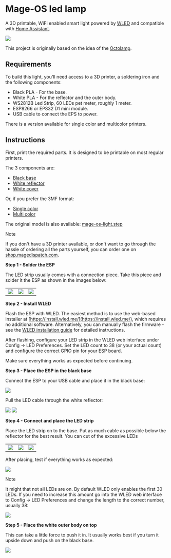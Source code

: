 # Mage-OS led lamp

A 3D printable, WiFi enabled smart light powered by [WLED](https://kno.wled.ge/) and compatible with [Home Assistant](https://www.home-assistant.io/).

<img src="./images/fronteditedsign.jpg" />

This project is originally based on the idea of the [Octolamp](https://github.com/martinwoodward/octolamp).

## Requirements

To build this light, you'll need access to a 3D printer, a soldering iron and the following components:

- Black PLA - For the base.
- White PLA - For the reflector and the outer body.
- WS2812B Led Strip, 60 LEDs pet meter, roughly 1 meter.
- ESP8266 or EPS32 D1 mini module.
- USB cable to connect the EPS to power.

There is a version available for single color and multicolor printers.

## Instructions

First, print the required parts. It is designed to be printable on most regular printers.

The 3 components are:

- [Black base](models/mage-os-light-black-base.stl)
- [White reflector](models/mage-os-light-reflector.stl)
- [White cover](models/mage-os-light-cover.stl)

Or, if you prefer the 3MF format:

- [Single color](models/mage-os-light-single-color.3mf)
- [Multi color](models/mage-os-light-multicolor.3mf)

The original model is also available: [mage-os-light.step](models/mage-os-light.step)

> [!NOTE]
> If you don't have a 3D printer available, or don't want to go through the hassle of ordering all the parts yourself, you can order one on [shop.magedispatch.com](https://shop.magedispatch.com/mage-os-light.html).

**Step 1 - Solder the ESP**

The LED strip usually comes with a connection piece. Take this piece and solder it the ESP as shown in the images below:

<table>
    <tr>
        <td>
            <img src="./images/IMG_3163.jpeg" />
        </td>   
        <td>
            <img src="./images/IMG_3166.jpeg" />
        </td>   
        <td>
            <img src="./images/IMG_3165.jpeg" />
        </td>
    </tr>
</table>

**Step 2 - Install WLED**

Flash the ESP with WLED. The easiest method is to use the web-based installer at [https://install.wled.me/](https://install.wled.me/), which requires no additional software. Alternatively, you can manually flash the firmware - see the [WLED installation guide](https://kno.wled.ge/basics/install-binary/) for detailed instructions.

After flashing, configure your LED strip in the WLED web interface under Config → LED Preferences. Set the LED count to 38 (or your actual count) and configure the correct GPIO pin for your ESP board.

Make sure everything works as expected before continuing.

**Step 3 - Place the ESP in the black base**

Connect the ESP to your USB cable and place it in the black base:

<img src="./images/IMG_3167.jpeg" />

Pull the LED cable through the white reflector:

<img src="./images/IMG_3168.jpeg" />
<img src="./images/IMG_3225.jpeg" />

**Step 4 - Connect and place the LED strip**

Place the LED strip on to the base. Put as much cable as possible below the reflector for the best result. You can cut of the excessive LEDs

<table>
<tr>
<td>
<img src="./images/IMG_3171.jpeg" />
</td>
<td>
<img src="./images/IMG_3170.jpeg" />
</td>
<td>
<img src="./images/IMG_3172.jpeg" />
</td>
</tr>
</table>

After placing, test if everything works as expected:

<img src="./images/IMG_3173.jpeg" />

> [!NOTE]
> It might that not all LEDs are on. By default WLED only enables the first 30 LEDs. If you need to increase this amount go into the WLED web interface to Config -> LED Preferences and change the length to the correct number, usually 38:

<img src="./images/wled-length.png" />

**Step 5 - Place the white outer body on top**

This can take a little force to push it in. It usually works best if you turn it upside down and push on the black base.

<img src="./images/IMG_3174.jpeg" />
